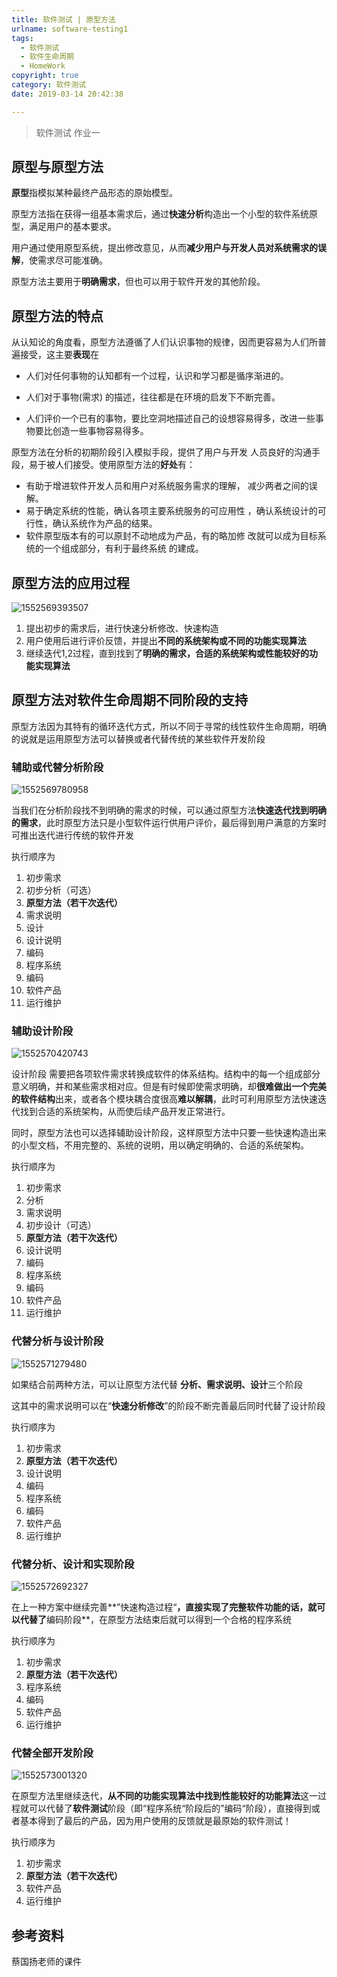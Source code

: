 ```yaml
---
title: 软件测试 | 原型方法
urlname: software-testing1
tags:
  - 软件测试
  - 软件生命周期
  - HomeWork
copyright: true
category: 软件测试
date: 2019-03-14 20:42:38

---
```


> 软件测试 作业一
>

<!-- more --> 

## 原型与原型方法

**原型**指模拟某种最终产品形态的原始模型。

原型方法指在获得一组基本需求后，通过**快速分析**构造出一个小型的软件系统原型，满足用户的基本要求。

用户通过使用原型系统，提出修改意见，从而**减少用户与开发人员对系统需求的误解**，使需求尽可能准确。

原型方法主要用于**明确需求**，但也可以用于软件开发的其他阶段。

## 原型方法的特点

从认知论的角度看，原型方法遵循了人们认识事物的规律，因而更容易为人们所普遍接受，这主要**表现**在

- 人们对任何事物的认知都有一个过程，认识和学习都是循序渐进的。

- 人们对于事物(需求) 的描述，往往都是在环境的启发下不断完善。

- 人们评价一个已有的事物，要比空洞地描述自己的设想容易得多，改进一些事物要比创造一些事物容易得多。

原型方法在分析的初期阶段引入模拟手段，提供了用户与开发 人员良好的沟通手段，易于被人们接受。使用原型方法的**好处**有：

- 有助于增进软件开发人员和用户对系统服务需求的理解， 减少两者之间的误解。
- 易于确定系统的性能，确认各项主要系统服务的可应用性 ，确认系统设计的可行性，确认系统作为产品的结果。
- 软件原型版本有的可以原封不动地成为产品，有的略加修 改就可以成为目标系统的一个组成部分，有利于最终系统 的建成。

## 原型方法的应用过程

![1552569393507](software-testing1/1552569393507.png)

1. 提出初步的需求后，进行快速分析修改、快速构造
2. 用户使用后进行评价反馈，并提出**不同的系统架构或不同的功能实现算法**
3. 继续迭代1,2过程，直到找到了**明确的需求，合适的系统架构或性能较好的功能实现算法**

## 原型方法对软件生命周期不同阶段的支持

原型方法因为其特有的循环迭代方式，所以不同于寻常的线性软件生命周期，明确的说就是运用原型方法可以替换或者代替传统的某些软件开发阶段

###  辅助或代替分析阶段

![1552569780958](software-testing1/1552569780958.png)

当我们在分析阶段找不到明确的需求的时候，可以通过原型方法**快速迭代找到明确的需求**，此时原型方法只是小型软件运行供用户评价，最后得到用户满意的方案时可推出迭代进行传统的软件开发

执行顺序为

1. 初步需求
2. 初步分析（可选）
3. **原型方法（若干次迭代）**
4. 需求说明
5. 设计
6. 设计说明
7. 编码
8. 程序系统
9. 编码
10. 软件产品
11. 运行维护

### 辅助设计阶段



![1552570420743](software-testing1/1552570420743.png)



设计阶段 需要把各项软件需求转换成软件的体系结构。结构中的每一个组成部分意义明确，并和某些需求相对应。但是有时候即使需求明确，却**很难做出一个完美的软件结构**出来，或者各个模块耦合度很高**难以解耦**，此时可利用原型方法快速迭代找到合适的系统架构，从而使后续产品开发正常进行。

同时，原型方法也可以选择辅助设计阶段，这样原型方法中只要一些快速构造出来的小型文档，不用完整的、系统的说明，用以确定明确的、合适的系统架构。

执行顺序为

1. 初步需求
2. 分析
3. 需求说明
4. 初步设计（可选）
5. **原型方法（若干次迭代）**
6. 设计说明
7. 编码
8. 程序系统
9. 编码
10. 软件产品
11. 运行维护

### 代替分析与设计阶段

![1552571279480](software-testing1/1552571279480.png)

如果结合前两种方法，可以让原型方法代替 **分析、需求说明、设计**三个阶段

这其中的需求说明可以在“**快速分析修改**”的阶段不断完善最后同时代替了设计阶段

执行顺序为

1. 初步需求
2. **原型方法（若干次迭代）**
3. 设计说明
4. 编码
5. 程序系统
6. 编码
7. 软件产品
8. 运行维护



### 代替分析、设计和实现阶段

![1552572692327](software-testing1/1552572692327.png)

在上一种方案中继续完善**”快速构造过程“**，直接实现了完整软件功能的话，就可以代替了**编码阶段**，在原型方法结束后就可以得到一个合格的程序系统

执行顺序为

1. 初步需求
2. **原型方法（若干次迭代）**
3. 程序系统
4. 编码
5. 软件产品
6. 运行维护

### 代替全部开发阶段

![1552573001320](software-testing1/1552573001320.png)

在原型方法里继续迭代，**从不同的功能实现算法中找到性能较好的功能算法**这一过程就可以代替了**软件测试**阶段（即“程序系统“阶段后的”编码“阶段），直接得到或者基本得到了最后的产品，因为用户使用的反馈就是最原始的软件测试！

执行顺序为

1. 初步需求
2. **原型方法（若干次迭代）**
3. 软件产品
4. 运行维护



## 参考资料

蔡国扬老师的课件